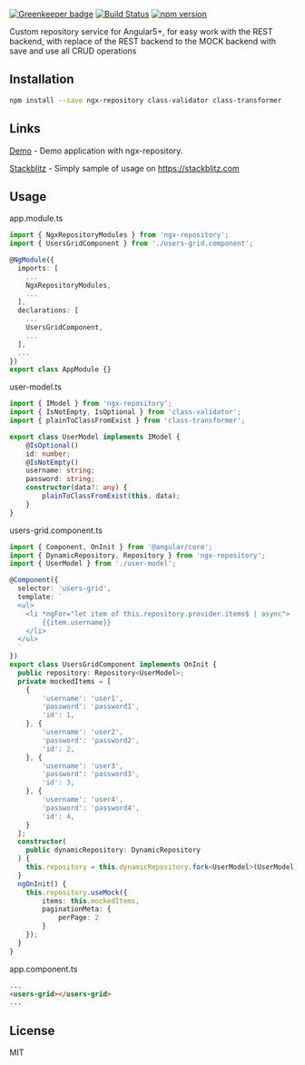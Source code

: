 [![Greenkeeper badge](https://badges.greenkeeper.io/EndyKaufman/ngx-repository.svg)](https://greenkeeper.io/)
[![Build Status](https://travis-ci.org/EndyKaufman/ngx-repository.svg?branch=master)](https://travis-ci.org/EndyKaufman/ngx-repository)
[![npm version](https://badge.fury.io/js/ngx-repository.svg)](https://badge.fury.io/js/ngx-repository)


Custom repository service for Angular5+, for easy work with the REST backend, with replace of the REST backend to the MOCK backend with save and use all CRUD operations

## Installation

```bash
npm install --save ngx-repository class-validator class-transformer
```

## Links

[Demo](https://endykaufman.github.io/ngx-repository) - Demo application with ngx-repository.

[Stackblitz](https://stackblitz.com/edit/ngx-repository) - Simply sample of usage on https://stackblitz.com

## Usage

app.module.ts
```ts 
import { NgxRepositoryModules } from 'ngx-repository';
import { UsersGridComponent } from './users-grid.component';

@NgModule({
  imports: [
    ...
    NgxRepositoryModules,
    ...
  ],
  declarations: [
    ...
    UsersGridComponent,
    ...
  ],
  ...
})
export class AppModule {}
```

user-model.ts
```ts 
import { IModel } from 'ngx-repository';
import { IsNotEmpty, IsOptional } from 'class-validator';
import { plainToClassFromExist } from 'class-transformer';

export class UserModel implements IModel {
    @IsOptional()
    id: number;
    @IsNotEmpty()
    username: string;
    password: string;
    constructor(data?: any) {
        plainToClassFromExist(this, data);
    }
}
```

users-grid.component.ts
```ts
import { Component, OnInit } from '@angular/core';
import { DynamicRepository, Repository } from 'ngx-repository';
import { UserModel } from './user-model';

@Component({
  selector: 'users-grid',
  template: `
  <ul>
    <li *ngFor="let item of this.repository.provider.items$ | async">
        {{item.username}}
    </li>
  </ul>
  `
})
export class UsersGridComponent implements OnInit {
  public repository: Repository<UserModel>;
  private mockedItems = [
    {
        'username': 'user1',
        'password': 'password1',
        'id': 1,
    }, {
        'username': 'user2',
        'password': 'password2',
        'id': 2,
    }, {
        'username': 'user3',
        'password': 'password3',
        'id': 3,
    }, {
        'username': 'user4',
        'password': 'password4',
        'id': 4,
    }
  ];
  constructor(
    public dynamicRepository: DynamicRepository
  ) {
    this.repository = this.dynamicRepository.fork<UserModel>(UserModel);
  }
  ngOnInit() {
    this.repository.useMock({
        items: this.mockedItems,
        paginationMeta: {
            perPage: 2
        }
    });
  }
}
```

app.component.ts
```html
...
<users-grid></users-grid>
...
```

## License

MIT